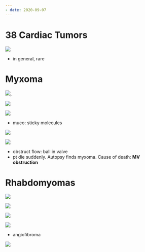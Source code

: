 ```yaml
---
- date: 2020-09-07
---
```


# 38 Cardiac Tumors

<!-- cardiac tumors, 3 types -->

![](https://photos.thisispiggy.com/file/wikiFiles/Ae59q9o.jpg)

- in general, rare

# Myxoma

<!-- myxoma location, benign or malignant, cell type, symptoms, death from -->

![](https://photos.thisispiggy.com/file/wikiFiles/nlw9wI1.jpg),

![](https://photos.thisispiggy.com/file/wikiFiles/avI2Txx.jpg)

![](https://photos.thisispiggy.com/file/wikiFiles/tcBnqx3.jpg)

- muco: sticky molecules

![](https://photos.thisispiggy.com/file/wikiFiles/8NQ5HAE.jpg)

![](https://photos.thisispiggy.com/file/wikiFiles/lJFR9Vg.jpg)

- obstruct flow: ball in valve
- pt die suddenly. Autopsy finds myxoma. Cause of death: **MV obstruction**

# Rhabdomyomas

<!-- rhabdomyomas benign or malignant, cell type, demographics, location, symptoms, association -->

![](https://photos.thisispiggy.com/file/wikiFiles/REl7Kls.jpg)

![](https://photos.thisispiggy.com/file/wikiFiles/Q1GjY2j.jpg)

![](https://photos.thisispiggy.com/file/wikiFiles/jQIEukJ.jpg)

![](https://photos.thisispiggy.com/file/wikiFiles/6f7uh8E.jpg)

- angiofibroma

![](https://photos.thisispiggy.com/file/wikiFiles/Yv3M3AE.jpg)
